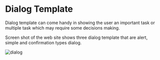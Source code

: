 # Dialog Template

Dialog template can come handy in showing the user an important task or multiple task which may require some decisions making.

Screen shot of the web site shows three dialog template that are alert, simple and confirmation types dialog.


![dialog](https://user-images.githubusercontent.com/80476561/150995115-c96e24c5-bbc5-4669-8ed4-45c11fd8034e.png)
